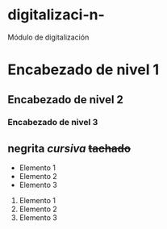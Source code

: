 # digitalizaci-n-
Módulo de digitalización 
# Encabezado de nivel 1
   ## Encabezado de nivel 2
   ### Encabezado de nivel 3
**negrita**
*cursiva*
~~tachado~~
---

- Elemento 1
- Elemento 2
- Elemento 3
1. Elemento 1
2. Elemento 2
3. Elemento 3

 <!-- comentario -->
